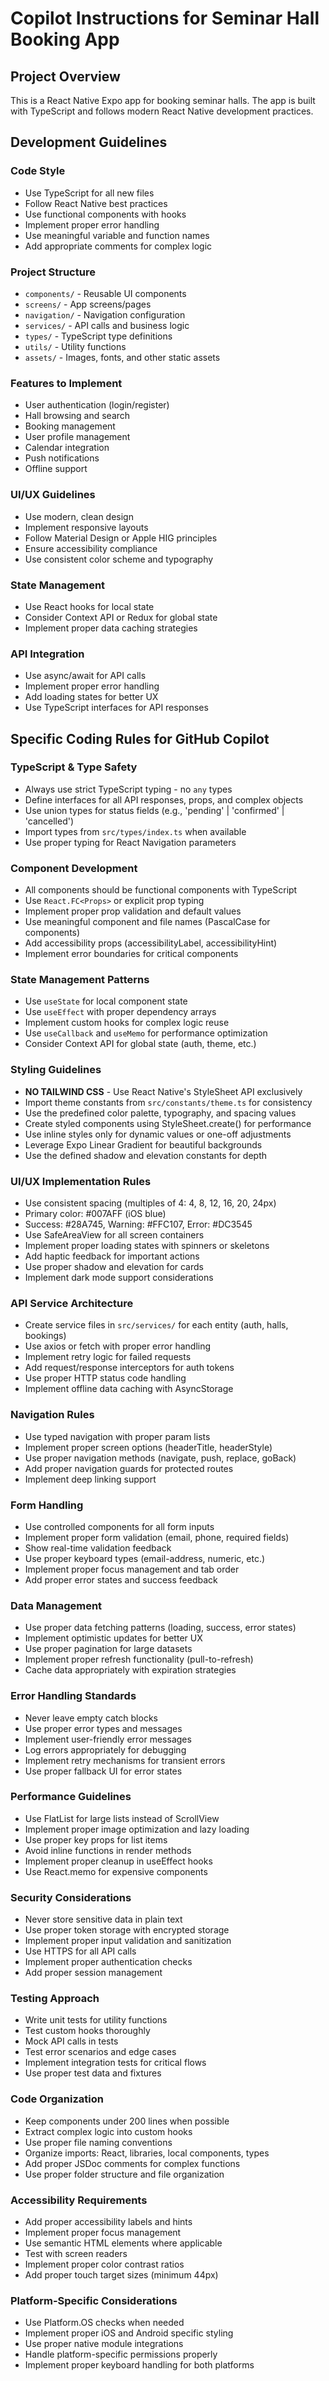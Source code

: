 # Copilot Instructions for Seminar Hall Booking App

<!-- Use this file to provide workspace-specific custom instructions to Copilot. For more details, visit https://code.visualstudio.com/docs/copilot/copilot-customization#_use-a-githubcopilotinstructionsmd-file -->

## Project Overview

This is a React Native Expo app for booking seminar halls. The app is built with TypeScript and follows modern React Native development practices.

## Development Guidelines

### Code Style

- Use TypeScript for all new files
- Follow React Native best practices
- Use functional components with hooks
- Implement proper error handling
- Use meaningful variable and function names
- Add appropriate comments for complex logic

### Project Structure

- `components/` - Reusable UI components
- `screens/` - App screens/pages
- `navigation/` - Navigation configuration
- `services/` - API calls and business logic
- `types/` - TypeScript type definitions
- `utils/` - Utility functions
- `assets/` - Images, fonts, and other static assets

### Features to Implement

- User authentication (login/register)
- Hall browsing and search
- Booking management
- User profile management
- Calendar integration
- Push notifications
- Offline support

### UI/UX Guidelines

- Use modern, clean design
- Implement responsive layouts
- Follow Material Design or Apple HIG principles
- Ensure accessibility compliance
- Use consistent color scheme and typography

### State Management

- Use React hooks for local state
- Consider Context API or Redux for global state
- Implement proper data caching strategies

### API Integration

- Use async/await for API calls
- Implement proper error handling
- Add loading states for better UX
- Use TypeScript interfaces for API responses

## Specific Coding Rules for GitHub Copilot

### TypeScript & Type Safety

- Always use strict TypeScript typing - no `any` types
- Define interfaces for all API responses, props, and complex objects
- Use union types for status fields (e.g., 'pending' | 'confirmed' | 'cancelled')
- Import types from `src/types/index.ts` when available
- Use proper typing for React Navigation parameters

### Component Development

- All components should be functional components with TypeScript
- Use `React.FC<Props>` or explicit prop typing
- Implement proper prop validation and default values
- Use meaningful component and file names (PascalCase for components)
- Add accessibility props (accessibilityLabel, accessibilityHint)
- Implement error boundaries for critical components

### State Management Patterns

- Use `useState` for local component state
- Use `useEffect` with proper dependency arrays
- Implement custom hooks for complex logic reuse
- Use `useCallback` and `useMemo` for performance optimization
- Consider Context API for global state (auth, theme, etc.)

### Styling Guidelines

- **NO TAILWIND CSS** - Use React Native's StyleSheet API exclusively
- Import theme constants from `src/constants/theme.ts` for consistency
- Use the predefined color palette, typography, and spacing values
- Create styled components using StyleSheet.create() for performance
- Use inline styles only for dynamic values or one-off adjustments
- Leverage Expo Linear Gradient for beautiful backgrounds
- Use the defined shadow and elevation constants for depth

### UI/UX Implementation Rules

- Use consistent spacing (multiples of 4: 4, 8, 12, 16, 20, 24px)
- Primary color: #007AFF (iOS blue)
- Success: #28A745, Warning: #FFC107, Error: #DC3545
- Use SafeAreaView for all screen containers
- Implement proper loading states with spinners or skeletons
- Add haptic feedback for important actions
- Use proper shadow and elevation for cards
- Implement dark mode support considerations

### API Service Architecture

- Create service files in `src/services/` for each entity (auth, halls, bookings)
- Use axios or fetch with proper error handling
- Implement retry logic for failed requests
- Add request/response interceptors for auth tokens
- Use proper HTTP status code handling
- Implement offline data caching with AsyncStorage

### Navigation Rules

- Use typed navigation with proper param lists
- Implement proper screen options (headerTitle, headerStyle)
- Use proper navigation methods (navigate, push, replace, goBack)
- Add proper navigation guards for protected routes
- Implement deep linking support

### Form Handling

- Use controlled components for all form inputs
- Implement proper form validation (email, phone, required fields)
- Show real-time validation feedback
- Use proper keyboard types (email-address, numeric, etc.)
- Implement proper focus management and tab order
- Add proper error states and success feedback

### Data Management

- Use proper data fetching patterns (loading, success, error states)
- Implement optimistic updates for better UX
- Use proper pagination for large datasets
- Implement proper refresh functionality (pull-to-refresh)
- Cache data appropriately with expiration strategies

### Error Handling Standards

- Never leave empty catch blocks
- Use proper error types and messages
- Implement user-friendly error messages
- Log errors appropriately for debugging
- Implement retry mechanisms for transient errors
- Use proper fallback UI for error states

### Performance Guidelines

- Use FlatList for large lists instead of ScrollView
- Implement proper image optimization and lazy loading
- Use proper key props for list items
- Avoid inline functions in render methods
- Implement proper cleanup in useEffect hooks
- Use React.memo for expensive components

### Security Considerations

- Never store sensitive data in plain text
- Use proper token storage with encrypted storage
- Implement proper input validation and sanitization
- Use HTTPS for all API calls
- Implement proper authentication checks
- Add proper session management

### Testing Approach

- Write unit tests for utility functions
- Test custom hooks thoroughly
- Mock API calls in tests
- Test error scenarios and edge cases
- Implement integration tests for critical flows
- Use proper test data and fixtures

### Code Organization

- Keep components under 200 lines when possible
- Extract complex logic into custom hooks
- Use proper file naming conventions
- Organize imports: React, libraries, local components, types
- Add proper JSDoc comments for complex functions
- Use proper folder structure and file organization

### Accessibility Requirements

- Add proper accessibility labels and hints
- Implement proper focus management
- Use semantic HTML elements where applicable
- Test with screen readers
- Implement proper color contrast ratios
- Add proper touch target sizes (minimum 44px)

### Platform-Specific Considerations

- Use Platform.OS checks when needed
- Implement proper iOS and Android specific styling
- Use proper native module integrations
- Handle platform-specific permissions properly
- Implement proper keyboard handling for both platforms
